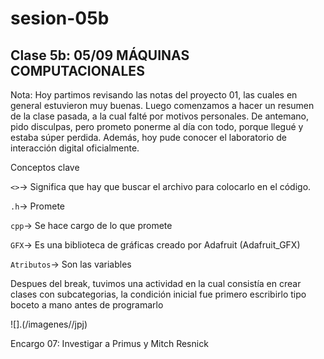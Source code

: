 # sesion-05b

## Clase 5b: 05/09 MÁQUINAS COMPUTACIONALES

Nota: Hoy partimos revisando las notas del proyecto 01, las cuales en general estuvieron muy buenas. Luego comenzamos a hacer un resumen de la clase pasada, a la cual falté por motivos personales. De antemano, pido disculpas, pero prometo ponerme al día con todo, porque llegué y estaba súper perdida. Además, hoy pude conocer el laboratorio de interacción digital oficialmente.

Conceptos clave

`<>`-> Significa que hay que buscar el archivo para colocarlo en el código.

`.h`-> Promete

`cpp`-> Se hace cargo de lo que promete

`GFX`-> Es una biblioteca de gráficas creado por Adafruit (Adafruit_GFX)

`Atributos`-> Son las variables

Despues del break, tuvimos una actividad en la cual consistía en crear clases con subcategorias, la condición inicial fue primero escribirlo tipo boceto a mano antes de programarlo

![].(/imagenes//jpj)

Encargo 07: Investigar a Primus y Mitch Resnick

